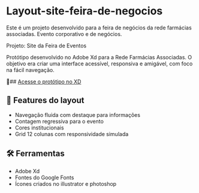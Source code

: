 # Layout-site-feira-de-negocios
Este é um projeto desenvolvido para a feira de negócios da rede farmácias associadas. Evento corporativo e de negócios.

Projeto: Site da Feira de Eventos

Protótipo desenvolvido no Adobe Xd para a Rede Farmácias Associadas. O objetivo era criar uma interface acessível, responsiva e amigável, com foco na fácil navegação.

🔗## [Acesse o protótipo no XD](https://xd.adobe.com/view/218b7257-9327-43d9-9319-5020c08448c6-74d8/)

## 🧠 Features do layout
- Navegação fluida com destaque para informações
- Contagem regressiva para o evento
- Cores institucionais
- Grid 12 colunas com responsividade simulada

## 🛠️ Ferramentas
- Adobe Xd
- Fontes do Google Fonts
- Ícones criados no illustrator e photoshop
